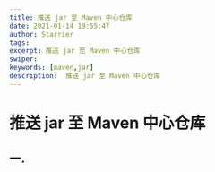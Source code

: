 ```yaml
---
title: 推送 jar 至 Maven 中心仓库
date: 2021-01-14 19:55:47
author: Starrier
tags:
excerpt: 推送 jar 至 Maven 中心仓库
swiper: 
keywords: [maven,jar]
description:  推送 jar 至 Maven 中心仓库
---
```


# 推送 jar 至 Maven 中心仓库

## 一. 

